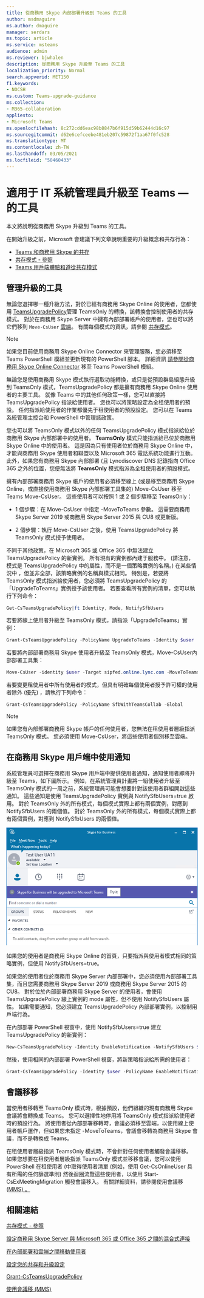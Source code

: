 ```yaml
---
title: 從商務用 Skype 內部部署升級到 Teams 的工具
author: msdmaguire
ms.author: dmaguire
manager: serdars
ms.topic: article
ms.service: msteams
audience: admin
ms.reviewer: bjwhalen
description: 從商務用 Skype 升級至 Teams 的工具
localization_priority: Normal
search.appverid: MET150
f1.keywords:
- NOCSH
ms.custom: Teams-upgrade-guidance
ms.collection:
- M365-collaboration
appliesto:
- Microsoft Teams
ms.openlocfilehash: 8c272cdd6eac98b8847b6f915d59b62444d16c97
ms.sourcegitcommit: d62e6cefceebe481eb207c59872f1aa67f0fc528
ms.translationtype: MT
ms.contentlocale: zh-TW
ms.lasthandoff: 03/05/2021
ms.locfileid: "50460433"
---
```

# <a name="tools-for-upgrading-to-teams-mdash-for-it-administrators"></a>適用于 IT 系統管理員升級至 Teams &mdash; 的工具

本文將說明從商務用 Skype 升級到 Teams 的工具。 

在開始升級之前，Microsoft 會建議下列文章說明重要的升級概念和共存行為：

- [Teams 和商務用 Skype 的共存](teams-and-skypeforbusiness-coexistence-and-interoperability.md)
- [共存模式 - 參照](migration-interop-guidance-for-teams-with-skype.md)
- [Teams 用戶端體驗和遵從共存模式](teams-client-experience-and-conformance-to-coexistence-modes.md)

## <a name="tools-for-managing-the-upgrade"></a>管理升級的工具

無論您選擇哪一種升級方法，對於已經有商務用 Skype Online 的使用者，您都使用 [TeamsUpgradePolicy](https://docs.microsoft.com/powershell/module/skype/grant-csteamsupgradepolicy?view=skype-ps)管理 TeamsOnly 的轉換，該轉換會控制使用者的共存模式。 對於在商務用 Skype Server 中擁有內部部署帳戶的使用者，您也可以將它們移到 `Move-CsUser` [雲端](https://docs.microsoft.com/skypeforbusiness/hybrid/move-users-between-on-premises-and-cloud)。  有關每個模式的資訊，請參閱 [共存模式](migration-interop-guidance-for-teams-with-skype.md)。

> [!NOTE]
> 如果您目前使用商務用 Skype Online Connector 來管理服務，您必須移至 Teams PowerShell 模組並更新現有的 PowerShell 腳本。 詳細資訊 [請參閱從商務用 Skype Online Connector](teams-powershell-move-from-sfbo.md) 移至 Teams PowerShell 模組。

無論您是使用商務用 Skype 模式執行選取功能轉換，或只是從預設群島組態升級到 TeamsOnly 模式，TeamsUpgradePolicy 都是擁有商務用 Skype Online 使用者的主要工具。 就像 Teams 中的其他任何政策一樣，您可以直接將 TeamsUpgradePolicy 指派給使用者。 您也可以將策略設定為全租使用者的預設。 任何指派給使用者的作業都優先于租使用者的預設設定。  您可以在 Teams 系統管理主控台和 PowerShell 中管理該政策。

您也可以將 TeamsOnly 模式以外的任何 TeamsUpgradePolicy 模式指派給位於商務用 Skype 內部部署中的使用者。 **TeamsOnly** 模式只能指派給已位於商務用 Skype Online 中的使用者。 這是因為只有使用者位於商務用 Skype Online 中，才能與商務用 Skype 使用者和聯盟以及 Microsoft 365 電話系統功能進行互動。 此外，如果您有商務用 Skype 內部部署 (且 Lyncdiscover DNS 記錄指向 Office 365 之外的位置，您便無法將 **TeamsOnly** 模式指派為全租使用者的預設模式。

擁有內部部署商務用 Skype 帳戶的使用者必須[](https://docs.microsoft.com/SkypeForBusiness/hybrid/move-users-from-on-premises-to-teams)移至線上 (或是移至商務用 Skype Online，或直接使用商務用 Skype 內部部署工具集的) Move-CsUser 移至 Teams Move-CsUser。 這些使用者可以按照 1 或 2 個步驟移至 TeamsOnly：

-   1 個步驟：在 Move-CsUser 中指定 -MoveToTeams 參數。 這需要商務用 Skype Server 2019 或商務用 Skype Server 2015 與 CU8 或更新版。

-   2 個步驟：執行 Move-CsUser 之後，使用 TeamsUpgradePolicy 將 TeamsOnly 模式授予使用者。

不同于其他政策，在 Microsoft 365 或 Office 365 中無法建立 TeamsUpgradePolicy 的新實例。 所有現有的實例都內建于服務中。   (請注意，模式是 TeamsUpgradePolicy 中的屬性，而不是一個策略實例的名稱。) 在某些情況中 ，但並非全部，該策略實例的名稱與模式相同。 特別是，若要將 TeamsOnly 模式指派給使用者，您必須將 TeamsUpgradePolicy 的「UpgradeToTeams」實例授予該使用者。 若要查看所有實例的清單，您可以執行下列命令：

```PowerShell
Get-CsTeamsUpgradePolicy|ft Identity, Mode, NotifySfbUsers
```

若要將線上使用者升級至 TeamsOnly 模式，請指派「UpgradeToTeams」實例： 

```PowerShell
Grant-CsTeamsUpgradePolicy -PolicyName UpgradeToTeams -Identity $user 
```

若要將內部部署商務用 Skype 使用者升級至 TeamsOnly 模式，Move-CsUser內部部署工具集：

```PowerShell
Move-CsUser -identity $user -Target sipfed.online.lync.com -MoveToTeams -credential $cred
```

若要變更租使用者中所有使用者的模式，但具有明確每個使用者授予許可權的使用者除外 (優先) ，請執行下列命令：

```PowerShell
Grant-CsTeamsUpgradePolicy -PolicyName SfbWithTeamsCollab -Global
```


>[!NOTE]
>如果您有內部部署商務用 Skype 帳戶的任何使用者，您無法在租使用者層級指派 TeamsOnly 模式。 您必須使用 Move-CsUser，將這些使用者個別移至雲端。


## <a name="using-notifications-in-skype-for-business-clients"></a>在商務用 Skype 用戶端中使用通知

系統管理員可選擇在商務用 Skype 用戶端中提供使用者通知，通知使用者即將升級至 Teams，如下圖所示。 例如，在系統管理員計畫將一組使用者升級至 TeamsOnly 模式的一周之前，系統管理員可能會想要針對該使用者群組開啟這些通知。 這些通知是使用 TeamsUpgradePolicy 實例與 NotifySfbUsers=true 啟用。  對於 TeamsOnly 外的所有模式，每個模式實際上都有兩個實例，對應到 NotifySfbUsers 的兩個值。  對於 TeamsOnly 外的所有模式，每個模式實際上都有兩個實例，對應到 NotifySfbUsers 的兩個值。 

![顯示通知的圖表](media/teams-upgrade-sfb-with-notifications.png)

如果您的使用者是商務用 Skype Online 的首頁，只要指派與使用者模式相同的策略實例，但使用 NotifySfbUsers=true。 

如果您的使用者位於商務用 Skype Server 內部部署中，您必須使用內部部署工具集，而且您需要商務用 Skype Server 2019 或商務用 Skype Server 2015 的 CU8。 對於位於內部部署商務用 Skype Server 的使用者，會使用 TeamsUpgradePolicy 線上實例的 mode 屬性，但不使用 NotifySfbUsers 屬性。 如果需要通知，您必須建立 TeamsUpgradePolicy 內部部署實例，以控制用戶端行為。 

在內部部署 PowerShell 視窗中，使用 NotifySfbUsers=true 建立 TeamsUpgradePolicy 的新實例：

```PowerShell
New-CsTeamsUpgradePolicy -Identity EnableNotification -NotifySfbUsers $true
```

然後，使用相同的內部部署 PowerShell 視窗，將新策略指派給所需的使用者：

```PowerShell
Grant-CsTeamsUpgradePolicy -Identity $user -PolicyName EnableNotification
```

## <a name="meeting-migration"></a>會議移移

當使用者移轉至 TeamsOnly 模式時，根據預設，他們組織的現有商務用 Skype 會議將會轉換成 Teams。 您可以選擇性地停用將 TeamsOnly 模式指派給使用者時的預設行為。 將使用者從內部部署移轉時，會議必須移至雲端，以使用線上使用者帳戶運作，但如果您未指定 -MoveToTeams，會議會移轉為商務用 Skype 會議，而不是轉換成 Teams。 

在租使用者層級指派 TeamsOnly 模式時，不會針對任何使用者觸發會議移移。 如果您想要在租使用者層級指派 TeamsOnly 模式並移移會議，您可以使用 PowerShell 在租使用者 (中取得使用者清單 (例如，使用 Get-CsOnlineUser 具有所需的任何篩選準則) 然後迴圈流覽這些使用者，以使用 Start-CsExMeetingMigration 觸發會議移入。 有關詳細資料，請參閱使用會議移 ([MMS) 。](https://docs.microsoft.com/skypeforbusiness/audio-conferencing-in-office-365/setting-up-the-meeting-migration-service-mms)



## <a name="related-links"></a>相關連結

[共存模式 - 參照](migration-interop-guidance-for-teams-with-skype.md) 

[設定商務用 Skype Server 與 Microsoft 365 或 Office 365 之間的混合式連接](https://docs.microsoft.com/SkypeForBusiness/hybrid/configure-hybrid-connectivity)

[在內部部署和雲端之間移動使用者](https://docs.microsoft.com/SkypeForBusiness/hybrid/move-users-between-on-premises-and-cloud)

[設定您的共存和升級設定](setting-your-coexistence-and-upgrade-settings.md)

[Grant-CsTeamsUpgradePolicy](https://docs.microsoft.com/powershell/module/skype/grant-csteamsupgradepolicy?view=skype-ps)

[使用會議移 (MMS) ](https://docs.microsoft.com/skypeforbusiness/audio-conferencing-in-office-365/setting-up-the-meeting-migration-service-mms)

